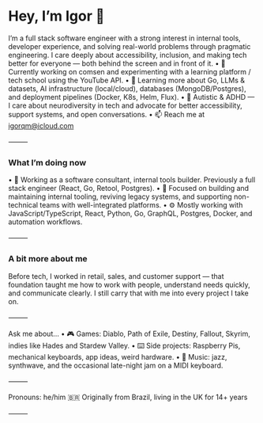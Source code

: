 # Hey, I’m Igor 👋

I’m a full stack software engineer with a strong interest in internal tools, developer experience, and solving real-world problems through pragmatic engineering. I care deeply about accessibility, inclusion, and making tech better for everyone — both behind the screen and in front of it.
	•	🔭 Currently working on comsen and experimenting with a learning platform / tech school using the YouTube API.
	•	🌱 Learning more about Go, LLMs & datasets, AI infrastructure (local/cloud), databases (MongoDB/Postgres), and deployment pipelines (Docker, K8s, Helm, Flux).
	•	💬 Autistic & ADHD — I care about neurodiversity in tech and advocate for better accessibility, support systems, and open conversations.
	•	📫 Reach me at igorqm@icloud.com

⸻

### What I’m doing now
	
 •	💼 Working as a software consultant, internal tools builder. Previously a full stack engineer (React, Go, Retool, Postgres).
 •	🧩 Focused on building and maintaining internal tooling, reviving legacy systems, and supporting non-technical teams with well-integrated platforms.
 •	⚙️ Mostly working with JavaScript/TypeScript, React, Python, Go, GraphQL, Postgres, Docker, and automation workflows.

⸻

### A bit more about me

Before tech, I worked in retail, sales, and customer support — that foundation taught me how to work with people, understand needs quickly, and communicate clearly. I still carry that with me into every project I take on.

⸻

Ask me about…
	•	🎮 Games: Diablo, Path of Exile, Destiny, Fallout, Skyrim, indies like Hades and Stardew Valley.
	•	⌨️ Side projects: Raspberry Pis, mechanical keyboards, app ideas, weird hardware.
	•	🎹 Music: jazz, synthwave, and the occasional late-night jam on a MIDI keyboard.

⸻

Pronouns: he/him
🇧🇷 Originally from Brazil, living in the UK for 14+ years

⸻
